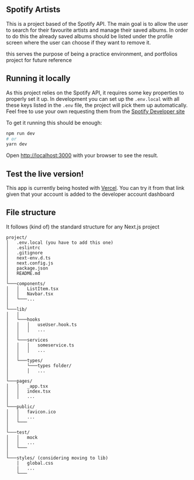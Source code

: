 ## Spotify Artists

This is a project based of the Spotify API. The main goal is to allow the user to search for their favourite artists and manage their saved albums. In order to do this the already saved albums should be listed under the profile screen where the user can choose if they want to remove it. 

this serves the purpose of being a practice environment, and portfolios project for future reference

## Running it locally

As this project relies on the Spotify API, it requires some key properties to properly set it up. In development you can set up the `.env.local` with all these keys listed in the `.env` file, the project will pick them up automatically. Feel free to use your own requesting them from the [Spotify Developer site](https://developer.spotify.com/)

To get it running this should be enough:

```bash
npm run dev
# or
yarn dev
```

Open [http://localhost:3000](http://localhost:3000) with your browser to see the result.

## Test the live version!

This app is currently being hosted with [Vercel](https://spotify-artists.vercel.app/dashboard). You can try it from that link given that your account is added to the developer account dashboard

## File structure

It follows (kind of) the standard structure for any Next.js project

```
project/
│   .env.local (you have to add this one)
│   .eslintrc
│   .gitignore
│   next-env.d.ts
│   next.config.js
│   package.json
│   README.md
│
└───components/
│   │   ListItem.tsx
│   │   Navbar.tsx
│   └───...
│
└───lib/
│   │   
│   └───hooks
│   │   │   useUser.hook.ts
│   │   │   ...
│   │
│   └───services
│   │   │   someservice.ts
│   │   │   ...
│   │
│   └───types/
│       └───types folder/
│       │   ...
│
└───pages/
│   │   _app.tsx
│   │   index.tsx
│   │   ...
│
└───public/
│   │   favicon.ico
│   │   ...
│   └─── 
│
└───test/
│   │   mock
│   │   ...
│   └─── 
│
└───styles/ (considering moving to lib)
    │   global.css
    |   ...
    └─── 

```
